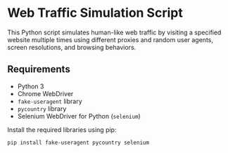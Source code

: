 # Web Traffic Simulation Script

This Python script simulates human-like web traffic by visiting a specified website multiple times using different proxies and random user agents, screen resolutions, and browsing behaviors.

## Requirements

- Python 3
- Chrome WebDriver
- `fake-useragent` library
- `pycountry` library
- Selenium WebDriver for Python (`selenium`)

Install the required libraries using pip:

```bash
pip install fake-useragent pycountry selenium
